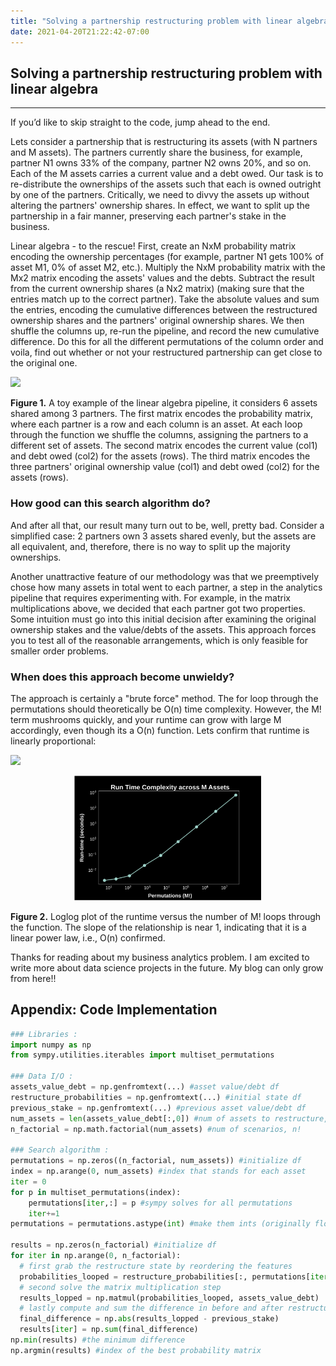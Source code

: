 ```yaml
---
title: "Solving a partnership restructuring problem with linear algebra."
date: 2021-04-20T21:22:42-07:00
---
```


## Solving a partnership restructuring problem with linear algebra

---

If you’d like to skip straight to the code, jump ahead to the end.

Lets consider a partnership that is restructuring its assets (with N partners and M assets). The partners currently share the business, for example, partner N1 owns 33% of the company, partner N2 owns 20%, and so on. Each of the M assets carries a current value and a debt owed. Our task is to re-distribute the ownerships of the assets such that each is owned outright by one of the partners. Critically, we need to divvy the assets up without altering the partners' ownership shares. In effect, we want to split up the partnership in a fair manner, preserving each partner's stake in the business.

Linear algebra - to the rescue! First, create an NxM probability matrix encoding the ownership percentages (for example, partner N1 gets 100% of asset M1, 0% of asset M2, etc.). Multiply the NxM probability matrix with the Mx2 matrix encoding the assets' values and the debts. Subtract the result from the current ownership shares (a Nx2 matrix) (making sure that the entries match up to the correct partner). Take the absolute values and sum the entries, encoding the cumulative differences between the restructured ownership shares and the partners' original ownership shares. We then shuffle the columns up, re-run the pipeline, and record the new cumulative difference. Do this for all the different permutations of the column order and voila, find out whether or not your restructured partnership can get close to the original one.

<img src="https://render.githubusercontent.com/render/math?math=\\begin{vmatrix} 1 & 1 & 0 & 0 & 0 & 0\\ 0 & 0 & 1 & 1 & 0 & 0\\ 0 & 0 & 0 & 0 & 1 & 1 \end{vmatrix} * begin{vmatrix} a & b \\ c & d \\ e & f \\ g & h \\ i & j \\k & l \end{vmatrix} - begin{vmatrix} m & n \\ o & p \\ q & r  \end{vmatrix}">

**Figure 1.** A toy example of the linear algebra pipeline, it considers 6 assets shared among 3 partners. The first matrix encodes the probability matrix, where each partner is a row and each column is an asset. At each loop through the function we shuffle the columns, assigning the partners to a different set of assets. The second matrix encodes the current value (col1) and debt owed (col2) for the assets (rows). The third matrix encodes the three partners' original ownership value (col1) and debt owed (col2) for the assets (rows).

### How good can this search algorithm do?

And after all that, our result many turn out to be, well, pretty bad. Consider a simplified case: 2 partners own 3 assets shared evenly, but the assets are all equivalent, and, therefore, there is no way to split up the majority ownerships.

Another unattractive feature of our methodology was that we preemptively chose how many assets in total went to each partner, a step in the analytics pipeline that requires experimenting with. For example, in the matrix multiplications above, we decided that each partner got two properties. Some intuition must go into this initial decision after examining the original ownership stakes and the value/debts of the assets. This approach forces you to test all of the reasonable arrangements, which is only feasible for smaller order problems.

### When does this approach become unwieldy?

The approach is certainly a "brute force" method. The for loop through the permutations should theoretically be O(n) time complexity. However, the M! term mushrooms quickly, and your runtime can grow with large M accordingly, even though its a O(n) function. Lets confirm that runtime is linearly proportional:

<img src="https://render.githubusercontent.com/render/math?math=\runtime \propto n">

<p align="center"> <img src="assets-runtime.png?raw=true"/ width = "300" height = "200"> </p>

**Figure 2.** Loglog plot of the runtime versus the number of M! loops through the function. The slope of the relationship is near 1, indicating that it is a linear power law, i.e., O(n) confirmed.

Thanks for reading about my business analytics problem. I am excited to write more about data science projects in the future. My blog can only grow from here!!


## Appendix: Code Implementation

```python
### Libraries :
import numpy as np
from sympy.utilities.iterables import multiset_permutations

### Data I/O :
assets_value_debt = np.genfromtext(...) #asset value/debt df
restructure_probabilities = np.genfromtext(...) #initial state df
previous_stake = np.genfromtext(...) #previous asset value/debt df
num_assets = len(assets_value_debt[:,0]) #num of assets to restructure, n
n_factorial = np.math.factorial(num_assets) #num of scenarios, n!

### Search algorithm :
permutations = np.zeros((n_factorial, num_assets)) #initialize df
index = np.arange(0, num_assets) #index that stands for each asset
iter = 0
for p in multiset_permutations(index):
    permutations[iter,:] = p #sympy solves for all permutations
    iter+=1
permutations = permutations.astype(int) #make them ints (originally floats)

results = np.zeros(n_factorial) #initialize df
for iter in np.arange(0, n_factorial):
  # first grab the restructure state by reordering the features
  probabilities_looped = restructure_probabilities[:, permutations[iter,:]]
  # second solve the matrix multiplication step
  results_lopped = np.matmul(probabilities_looped, assets_value_debt)
  # lastly compute and sum the difference in before and after restructuring
  final_difference = np.abs(results_lopped - previous_stake)
  results[iter] = np.sum(final_difference)
np.min(results) #the minimum difference
np.argmin(results) #index of the best probability matrix
```
